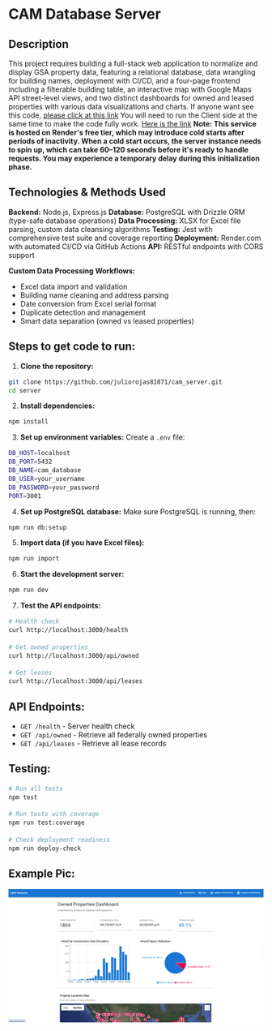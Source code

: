 # CAM Database Server

## Description

This project requires building a full-stack web application to normalize and display GSA property data, featuring a relational database, data wrangling for building names, deployment with CI/CD, and a four-page frontend including a filterable building table, an interactive map with Google Maps API street-level views, and two distinct dashboards for owned and leased properties with various data visualizations and charts.
If anyone want see this code, [please click at this link](https://cam-client.vercel.app)
You will need to run the Client side at the same time to make the code fully work. [Here is the link](https://github.com/juliorojas81871/cam_client)
**Note: This service is hosted on Render's free tier, which may introduce cold starts after periods of inactivity. When a cold start occurs, the server instance needs to spin up, which can take 60–120 seconds before it's ready to handle requests. You may experience a temporary delay during this initialization phase.**

## Technologies & Methods Used

**Backend:** Node.js, Express.js
**Database:** PostgreSQL with Drizzle ORM (type-safe database operations)
**Data Processing:** XLSX for Excel file parsing, custom data cleansing algorithms
**Testing:** Jest with comprehensive test suite and coverage reporting
**Deployment:** Render.com with automated CI/CD via GitHub Actions
**API:** RESTful endpoints with CORS support

**Custom Data Processing Workflows:**
* Excel data import and validation
* Building name cleaning and address parsing  
* Date conversion from Excel serial format
* Duplicate detection and management
* Smart data separation (owned vs leased properties)

## Steps to get code to run:

1. **Clone the repository:**
```bash
git clone https://github.com/juliorojas81871/cam_server.git
cd server
```

2. **Install dependencies:**
```bash
npm install
```

3. **Set up environment variables:**
Create a `.env` file:
```bash
DB_HOST=localhost
DB_PORT=5432
DB_NAME=cam_database
DB_USER=your_username
DB_PASSWORD=your_password
PORT=3001
```

4. **Set up PostgreSQL database:**
Make sure PostgreSQL is running, then:
```bash
npm run db:setup
```

5. **Import data (if you have Excel files):**
```bash
npm run import
```

6. **Start the development server:**
```bash
npm run dev
```

7. **Test the API endpoints:**
```bash
# Health check
curl http://localhost:3000/health

# Get owned properties
curl http://localhost:3000/api/owned

# Get leases
curl http://localhost:3000/api/leases
```

## API Endpoints:

* `GET /health` - Server health check
* `GET /api/owned` - Retrieve all federally owned properties
* `GET /api/leases` - Retrieve all lease records


## Testing:

```bash
# Run all tests
npm test

# Run tests with coverage
npm run test:coverage

# Check deployment readiness
npm run deploy-check
```

## Example Pic:
![Notes Example Pic](https://raw.githubusercontent.com/juliorojas81871/cam_server/main/public/main.png)
